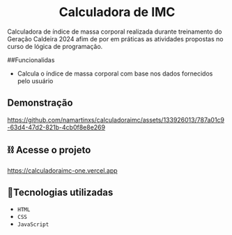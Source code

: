 <h1 align="center"> Calculadora de IMC </h1>

<p>Calculadora de índice de massa corporal realizada durante treinamento do Geração Caldeira 2024 afim de por em práticas as atividades propostas no curso de lógica de programação.</p>

##Funcionalidas 
- Calcula o índice de massa corporal com base nos dados fornecidos pelo usuário

 ## Demonstração

https://github.com/namartinxs/calculadoraimc/assets/133926013/787a01c9-63d4-47d2-821b-4cb0f8e8e269

## :chains: Acesse o projeto  

https://calculadoraimc-one.vercel.app

## :wrench:Tecnologias utilizadas

- ``HTML``
- ``CSS``
- ``JavaScript``


